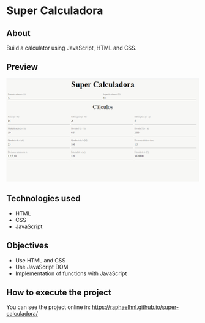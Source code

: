 # Super Calculadora
## About
Build a calculator using JavaScript, HTML and CSS.

## Preview

![Imagem Super Calculadora](https://github.com/RaphaelHNL/super-calculadora/blob/master/img/superCalculadora.PNG)

## Technologies used
* HTML
* CSS
* JavaScript

## Objectives
* Use HTML and CSS
* Use JavaScript DOM
* Implementation of functions with JavaScript

## How to execute the project
You can see the project online in: https://raphaelhnl.github.io/super-calculadora/
